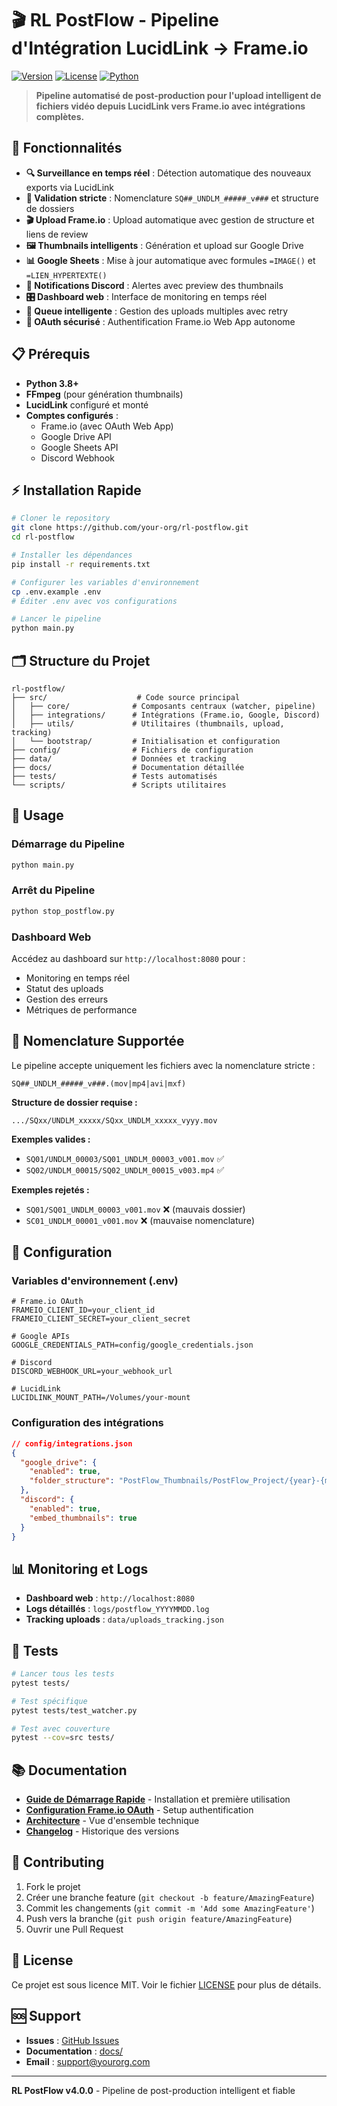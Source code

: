 # 🎬 RL PostFlow - Pipeline d'Intégration LucidLink → Frame.io

[![Version](https://img.shields.io/badge/version-4.0.0-blue.svg)](https://github.com/your-org/rl-postflow)
[![License](https://img.shields.io/badge/license-MIT-green.svg)](LICENSE)
[![Python](https://img.shields.io/badge/python-3.8+-blue.svg)](https://python.org)

> **Pipeline automatisé de post-production pour l'upload intelligent de fichiers vidéo depuis LucidLink vers Frame.io avec intégrations complètes.**

## 🚀 **Fonctionnalités**

- **🔍 Surveillance en temps réel** : Détection automatique des nouveaux exports via LucidLink
- **📁 Validation stricte** : Nomenclature `SQ##_UNDLM_#####_v###` et structure de dossiers
- **🎬 Upload Frame.io** : Upload automatique avec gestion de structure et liens de review
- **🖼️ Thumbnails intelligents** : Génération et upload sur Google Drive
- **📊 Google Sheets** : Mise à jour automatique avec formules `=IMAGE()` et `=LIEN_HYPERTEXTE()`
- **📢 Notifications Discord** : Alertes avec preview des thumbnails
- **🎛️ Dashboard web** : Interface de monitoring en temps réel
- **🔄 Queue intelligente** : Gestion des uploads multiples avec retry
- **🔐 OAuth sécurisé** : Authentification Frame.io Web App autonome

## 📋 **Prérequis**

- **Python 3.8+**
- **FFmpeg** (pour génération thumbnails)
- **LucidLink** configuré et monté
- **Comptes configurés** :
  - Frame.io (avec OAuth Web App)
  - Google Drive API
  - Google Sheets API
  - Discord Webhook

## ⚡ **Installation Rapide**

```bash
# Cloner le repository
git clone https://github.com/your-org/rl-postflow.git
cd rl-postflow

# Installer les dépendances
pip install -r requirements.txt

# Configurer les variables d'environnement
cp .env.example .env
# Éditer .env avec vos configurations

# Lancer le pipeline
python main.py
```

## 🗂️ **Structure du Projet**

```
rl-postflow/
├── src/                    # Code source principal
│   ├── core/              # Composants centraux (watcher, pipeline)
│   ├── integrations/      # Intégrations (Frame.io, Google, Discord)
│   ├── utils/             # Utilitaires (thumbnails, upload, tracking)
│   └── bootstrap/         # Initialisation et configuration
├── config/                # Fichiers de configuration
├── data/                  # Données et tracking
├── docs/                  # Documentation détaillée
├── tests/                 # Tests automatisés
└── scripts/               # Scripts utilitaires
```

## 🎯 **Usage**

### **Démarrage du Pipeline**
```bash
python main.py
```

### **Arrêt du Pipeline**
```bash
python stop_postflow.py
```

### **Dashboard Web**
Accédez au dashboard sur `http://localhost:8080` pour :
- Monitoring en temps réel
- Statut des uploads
- Gestion des erreurs
- Métriques de performance

## 📐 **Nomenclature Supportée**

Le pipeline accepte uniquement les fichiers avec la nomenclature stricte :

```
SQ##_UNDLM_#####_v###.(mov|mp4|avi|mxf)
```

**Structure de dossier requise :**
```
.../SQxx/UNDLM_xxxxx/SQxx_UNDLM_xxxxx_vyyy.mov
```

**Exemples valides :**
- `SQ01/UNDLM_00003/SQ01_UNDLM_00003_v001.mov` ✅
- `SQ02/UNDLM_00015/SQ02_UNDLM_00015_v003.mp4` ✅

**Exemples rejetés :**
- `SQ01/SQ01_UNDLM_00003_v001.mov` ❌ (mauvais dossier)
- `SC01_UNDLM_00001_v001.mov` ❌ (mauvaise nomenclature)

## 🔧 **Configuration**

### **Variables d'environnement (.env)**
```env
# Frame.io OAuth
FRAMEIO_CLIENT_ID=your_client_id
FRAMEIO_CLIENT_SECRET=your_client_secret

# Google APIs
GOOGLE_CREDENTIALS_PATH=config/google_credentials.json

# Discord
DISCORD_WEBHOOK_URL=your_webhook_url

# LucidLink
LUCIDLINK_MOUNT_PATH=/Volumes/your-mount
```

### **Configuration des intégrations**
```json
// config/integrations.json
{
  "google_drive": {
    "enabled": true,
    "folder_structure": "PostFlow_Thumbnails/PostFlow_Project/{year}-{month:02d}"
  },
  "discord": {
    "enabled": true,
    "embed_thumbnails": true
  }
}
```

## 📊 **Monitoring et Logs**

- **Dashboard web** : `http://localhost:8080`
- **Logs détaillés** : `logs/postflow_YYYYMMDD.log`
- **Tracking uploads** : `data/uploads_tracking.json`

## 🧪 **Tests**

```bash
# Lancer tous les tests
pytest tests/

# Test spécifique
pytest tests/test_watcher.py

# Test avec couverture
pytest --cov=src tests/
```

## 📚 **Documentation**

- **[Guide de Démarrage Rapide](docs/guides/QUICK_START.md)** - Installation et première utilisation
- **[Configuration Frame.io OAuth](docs/integrations/FRAMEIO_OAUTH.md)** - Setup authentification
- **[Architecture](docs/ARCHITECTURE.md)** - Vue d'ensemble technique
- **[Changelog](CHANGELOG.md)** - Historique des versions

## 🤝 **Contributing**

1. Fork le projet
2. Créer une branche feature (`git checkout -b feature/AmazingFeature`)
3. Commit les changements (`git commit -m 'Add some AmazingFeature'`)
4. Push vers la branche (`git push origin feature/AmazingFeature`)
5. Ouvrir une Pull Request

## 📄 **License**

Ce projet est sous licence MIT. Voir le fichier [LICENSE](LICENSE) pour plus de détails.

## 🆘 **Support**

- **Issues** : [GitHub Issues](https://github.com/your-org/rl-postflow/issues)
- **Documentation** : [docs/](docs/)
- **Email** : support@yourorg.com

---

**RL PostFlow v4.0.0** - Pipeline de post-production intelligent et fiable
